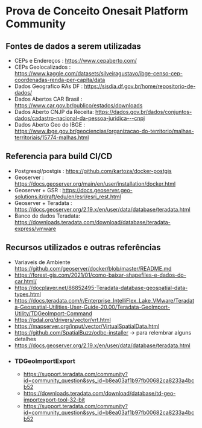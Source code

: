 # Prova de Conceito Onesait Platform Community

## Fontes de dados a serem utilizadas
- CEPs e Endereços            : https://www.cepaberto.com/
- CEPs Geolocalizados         : https://www.kaggle.com/datasets/silveiragustavo/ibge-censo-cep-coordenadas-renda-per-capita/data
- Dados Geografico RAs DF     : https://sisdia.df.gov.br/home/repositorio-de-dados/
- Dados Abertos CAR Brasil    : https://www.car.gov.br/publico/estados/downloads
- Dados Aberto CNJP da Receita: https://dados.gov.br/dados/conjuntos-dados/cadastro-nacional-da-pessoa-juridica---cnpj 
- Dados Aberto Geo do IBGE    : https://www.ibge.gov.br/geociencias/organizacao-do-territorio/malhas-territoriais/15774-malhas.html

## Referencia para build CI/CD
- Postgresql/postgis     : https://github.com/kartoza/docker-postgis
- Geoserver              : https://docs.geoserver.org/main/en/user/installation/docker.html
- Geoserver + GSR        : https://docs.geoserver.geo-solutions.it/draft/edu/en/esri/esri_rest.html
- Geoserver + Teradata   : https://docs.geoserver.org/2.19.x/en/user/data/database/teradata.html
- Banco de dados Teradata: https://downloads.teradata.com/download/database/teradata-express/vmware

## Recursos utilizados e outras referências 
- Variaveis de Ambiente https://github.com/geoserver/docker/blob/master/README.md
- https://forest-gis.com/2021/01/como-baixar-shapefiles-e-dados-do-car.html/
- https://docplayer.net/86852495-Teradata-database-geospatial-data-types.html
- https://docs.teradata.com/r/Enterprise_IntelliFlex_Lake_VMware/Teradata-Geospatial-Utilities-User-Guide-20.00/Teradata-GeoImport-Utility/TDGeoImport-Command
- https://gdal.org/drivers/vector/vrt.html
- https://mapserver.org/input/vector/VirtualSpatialData.html
- https://github.com/SpatialBuzz/odbc-installer -> para relembrar alguns detalhes
- https://docs.geoserver.org/2.19.x/en/user/data/database/teradata.html
- ### TDGeoImportExport
  - https://support.teradata.com/community?id=community_question&sys_id=b8ea03af1b97fb00682ca8233a4bcb52
  - https://downloads.teradata.com/download/database/td-geo-importexport-tool-32-bit
  - https://support.teradata.com/community?id=community_question&sys_id=b8ea03af1b97fb00682ca8233a4bcb52
